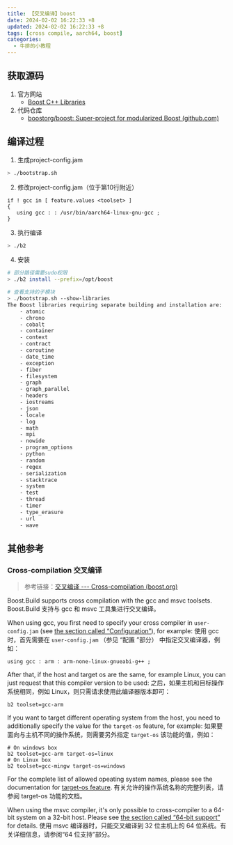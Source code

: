 ```yaml
---
title: 【交叉编译】boost
date: 2024-02-02 16:22:33 +8
updated: 2024-02-02 16:22:33 +8
tags: [cross compile, aarch64, boost]
categories: 
  - 牛排的小教程
---
```


## 获取源码

1. 官方网站
   - [Boost C++ Libraries](https://www.boost.org/) 
2. 代码仓库
   - [boostorg/boost: Super-project for modularized Boost (github.com)](https://github.com/boostorg/boost) 

## 编译过程

1. 生成project-config.jam

```bash
> ./bootstrap.sh
```

2. 修改project-config.jam（位于第10行附近）

```
if ! gcc in [ feature.values <toolset> ]
{
   using gcc : : /usr/bin/aarch64-linux-gnu-gcc ;
}
```

3. 执行编译

```bash
> ./b2
```

4. 安装

```bash
# 部分路径需要sudo权限
> ./b2 install --prefix=/opt/boost
```

```bash
# 查看支持的子模块
> ./bootstrap.sh --show-libraries
The Boost libraries requiring separate building and installation are:
    - atomic
    - chrono
    - cobalt
    - container
    - context
    - contract
    - coroutine
    - date_time
    - exception
    - fiber
    - filesystem
    - graph
    - graph_parallel
    - headers
    - iostreams
    - json
    - locale
    - log
    - math
    - mpi
    - nowide
    - program_options
    - python
    - random
    - regex
    - serialization
    - stacktrace
    - system
    - test
    - thread
    - timer
    - type_erasure
    - url
    - wave
```

## 其他参考

### Cross-compilation 交叉编译

> 参考链接：[交叉编译 --- Cross-compilation (boost.org)](https://www.boost.org/build/doc/html/bbv2/tasks/crosscompile.html) 

Boost.Build supports cross compilation with the gcc and msvc toolsets.
Boost.Build 支持与 gcc 和 msvc 工具集进行交叉编译。

When using gcc, you first need to specify your cross compiler in `user-config.jam` (see [the section called “Configuration”](https://www.boost.org/build/doc/html/bbv2/overview/configuration.html)), for example:
使用 gcc 时，首先需要在 `user-config.jam` （参见 “配置 ”部分） 中指定交叉编译器，例如：

```
using gcc : arm : arm-none-linux-gnueabi-g++ ;
```

After that, if the host and target os are the same, for example Linux, you can just request that this compiler version to be used:
之后，如果主机和目标操作系统相同，例如 Linux，则只需请求使用此编译器版本即可：

```
b2 toolset=gcc-arm
```

If you want to target different operating system from the host, you need to additionally specify the value for the `target-os` feature, for example:
如果要面向与主机不同的操作系统，则需要另外指定 `target-os` 该功能的值，例如：

```
# On windows box
b2 toolset=gcc-arm target-os=linux
# On Linux box
b2 toolset=gcc-mingw target-os=windows
```

For the complete list of allowed opeating system names, please see the documentation for [target-os feature](https://www.boost.org/build/doc/html/bbv2/overview/builtins/features.html#bbv2.reference.features.target-os).
有关允许的操作系统名称的完整列表，请参阅 target-os 功能的文档。

When using the msvc compiler, it's only possible to cross-compiler to a 64-bit system on a 32-bit host. Please see [the section called “64-bit support”](https://www.boost.org/build/doc/html/bbv2/reference/tools.html#v2.reference.tools.compiler.msvc.64) for details.
使用 msvc 编译器时，只能交叉编译到 32 位主机上的 64 位系统。有关详细信息，请参阅“64 位支持”部分。